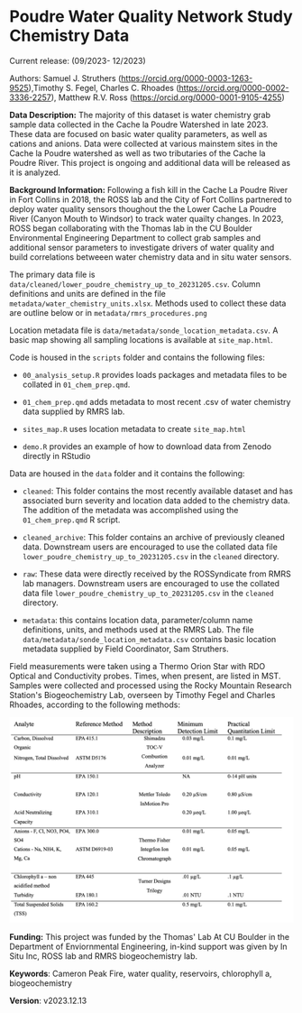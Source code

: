 # Poudre Water Quality Network Study Chemistry Data

Current release: (09/2023- 12/2023)

Authors: Samuel J. Struthers (<https://orcid.org/0000-0003-1263-9525>),Timothy S. Fegel, Charles C. Rhoades (<https://orcid.org/0000-0002-3336-2257>), Matthew R.V. Ross (<https://orcid.org/0000-0001-9105-4255>)

**Data Description:** The majority of this dataset is water chemistry grab sample data collected in the Cache la Poudre Watershed in late 2023. These data are focused on basic water quality parameters, as well as cations and anions. Data were collected at various mainstem sites in the Cache la Poudre watershed as well as two tributaries of the Cache la Poudre River. This project is ongoing and additional data will be released as it is analyzed.

**Background Information:** Following a fish kill in the Cache La Poudre River in Fort Collins in 2018, the ROSS lab and the City of Fort Collins partnered to deploy water quality sensors thoughout the the Lower Cache La Poudre River (Canyon Mouth to Windsor) to track water quailty changes. In 2023, ROSS began collaborating with the Thomas lab in the CU Boulder Environmental Engineering Department to collect grab samples and additional sensor parameters to investigate drivers of water quality and build correlations betweeen water chemistry data and in situ water sensors. 

The primary data file is `data/cleaned/lower_poudre_chemistry_up_to_20231205.csv`. Column definitions and units are defined in the file `metadata/water_chemistry_units.xlsx`. Methods used to collect these data are outline below or in `metadata/rmrs_procedures.png`

Location metadata file is `data/metadata/sonde_location_metadata.csv`. A basic map showing all sampling locations is available at `site_map.html`.

Code is housed in the `scripts` folder and contains the following files:

-   `00_analysis_setup.R` provides loads packages and metadata files to be collated in `01_chem_prep.qmd`.

-   `01_chem_prep.qmd` adds metadata to most recent .csv of water chemistry data supplied by RMRS lab.

-   `sites_map.R` uses location metadata to create `site_map.html`

-   `demo.R` provides an example of how to download data from Zenodo directly in RStudio

Data are housed in the `data` folder and it contains the following:

-   `cleaned`: This folder contains the most recently available dataset and has associated burn severity and location data added to the chemistry data. The addition of the metadata was accomplished using the `01_chem_prep.qmd` R script.

-   `cleaned_archive`: This folder contains an archive of previously cleaned data. Downstream users are encouraged to use the collated data file `lower_poudre_chemistry_up_to_20231205.csv` in the `cleaned` directory.

-   `raw`: These data were directly received by the ROSSyndicate from RMRS lab managers. Downstream users are encouraged to use the collated data file `lower_poudre_chemistry_up_to_20231205.csv` in the `cleaned` directory.

-   `metadata`: this contains location data, parameter/column name definitions, units, and methods used at the RMRS Lab. The file `data/metadata/sonde_location_metadata.csv` contains basic location metadata supplied by Field Coordinator, Sam Struthers. 

Field measurements were taken using a Thermo Orion Star with RDO Optical and Conductivity probes. Times, when present, are listed in MST. Samples were collected and processed using the Rocky Mountain Research Station's Biogeochemistry Lab, overseen by Timothy Fegel and Charles Rhoades, according to the following methods:

![List of parameters sampled and analytical methods used during the course of this study (adapted from the USFS Rocky Mountain Research Station's 2020 Quality Assurance Procedure Plan](data/metadata/rmrs_procedures.png)

**Funding:** This project was funded by the Thomas' Lab At CU Boulder in the Department of Enviornmental Engineering, in-kind support was given by In Situ Inc, ROSS lab and RMRS biogeochemistry lab. 

**Keywords**: Cameron Peak Fire, water quality, reservoirs, chlorophyll a, biogeochemistry

**Version**: v2023.12.13

